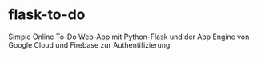 # flask-to-do

Simple Online To-Do Web-App mit Python-Flask und der App Engine von Google Cloud und Firebase zur Authentifizierung.
